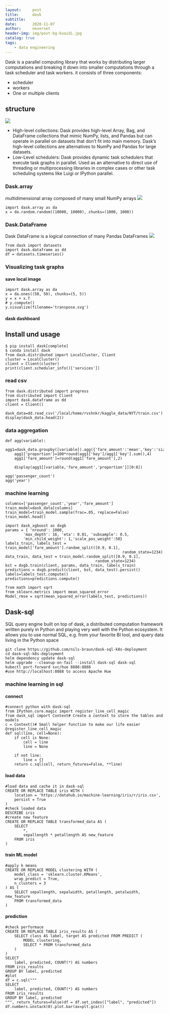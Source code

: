 ```yaml
---
layout:     post
title:      dask
subtitle:   
date:       2020-11-07
author:     neverset
header-img: img/post-bg-kuaidi.jpg
catalog: true
tags:
    - data engineering
---
```


Dask is a parallel computing library that works by distributing larger computations and breaking it down into smaller computations through a task scheduler and task workers.
it consists of three components:
* scheduler
* workers
* One or multiple clients

## structure

![](https://raw.githubusercontent.com/neverset123/cloudimg/master/Img20201108000715.png)

* High-level collections:
Dask provides high-level Array, Bag, and DataFrame collections that mimic NumPy, lists, and Pandas but can operate in parallel on datasets that don’t fit into main memory. Dask’s high-level collections are alternatives to NumPy and Pandas for large datasets.
* Low-Level schedulers: 
Dask provides dynamic task schedulers that execute task graphs in parallel. Used as an alternative to direct use of threading or multiprocessing libraries in complex cases or other task scheduling systems like Luigi or IPython parallel.

### Dask.array
multidimensional array composed of many small NumPy arrays
![](https://raw.githubusercontent.com/neverset123/cloudimg/master/Img20201108001345.png)

    import dask.array as da
    x = da.random.random((10000, 10000), chunks=(1000, 1000))

### Dask.DataFrame
Dask DataFrame is a logical connection of many Pandas DataFrames
![](https://raw.githubusercontent.com/neverset123/cloudimg/master/Img20201108001554.png)

    from dask import datasets
    import dask.dataframe as dd
    df = datasets.timeseries()

### Visualizing task graphs
#### save local image
    import dask.array as da
    x = da.ones((50, 50), chunks=(5, 5))
    y = x + x.T
    # y.compute()
    y.visualize(filename='transpose.svg')
#### dask dashboard

## Install und usage

    $ pip install dask[complete]
    $ conda install dask
    from dask.distributed import LocalCluster, Client
    cluster = LocalCluster()
    client = Client(cluster)
    print(client.scheduler_info()['services'])

### read csv

    from dask.distributed import progress
    from distributed import Client
    import dask.dataframe as dd
    client = Client()

    dask_data=dd.read_csv('/local/home/rvshnkr/kaggle_data/NYT/train.csv')
    display(dask_data.head(2))

### data aggregation

    def agg(variable):
        agg1=dask_data.groupby([variable]).agg({'fare_amount':'mean','key':'size'}).compute().reset_index()
        agg1['proportion']=100*round(agg1['key']/agg1['key'].sum(),4)
        agg1['fare_amount']=round(agg1['fare_amount'],2)

        display(agg1[[variable,'fare_amount','proportion']][0:8])

    agg('passenger_count')
    agg('year')

### machine learning

    columns=['passenger_count','year','fare_amount']
    train_model=dask_data[columns]
    train_model=train_model.sample(frac=.05, replace=False)
    train_model.head()

    import dask_xgboost as dxgb
    params = { 'nround': 1000, 
            'max_depth': 16, 'eta': 0.01, 'subsample': 0.5, 
            'min_child_weight': 1,'scale_pos_weight':50}
    labels_train, labels_test = train_model['fare_amount'].random_split([0.9, 0.1], 
                                                        random_state=1234)
    data_train, data_test = train_model.random_split([0.9, 0.1], 
                                            random_state=1234)
    bst = dxgb.train(client, params, data_train, labels_train)
    predictions = dxgb.predict(client, bst, data_test).persist()
    labels=labels_test.compute()
    predictions=predictions.compute()

    from math import sqrt
    from sklearn.metrics import mean_squared_error
    Model_rmse = sqrt(mean_squared_error(labels_test, predictions))

## Dask-sql
SQL query engine built on top of dask, a distributed computation framework written purely in Python and playing very well with the Python ecosystem. It allows you to use normal SQL, e.g. from your favorite BI tool, and query data living in the Python space

    git clone https://github.com/nils-braun/dask-sql-k8s-deployment
    cd dask-sql-k8s-deployment
    helm dependency update dask-sql
    helm upgrade --cleanup-on-fail --install dask-sql dask-sql
    kubectl port-forward svc/hue 8888:8888
    #use http://localhost:8888 to access Apache Hue

### machine learning in sql

#### connect 

    #connect python with dask-sql
    from IPython.core.magic import register_line_cell_magic
    from dask_sql import Context# Create a context to store the tables and models
    c = Context()# Small helper function to make our life easier
    @register_line_cell_magic
    def sql(line, cell=None):
        if cell is None:
            cell = line
            line = None
        
        if not line:
            line = {}
        return c.sql(cell, return_futures=False, **line)
    
#### load data

    #load data and cache it in dask-sql
    CREATE OR REPLACE TABLE iris WITH (
        location = 'https://datahub.io/machine-learning/iris/r/iris.csv',
        persist = True
    )
    #check loaded data
    DESCRIBE iris
    #create new feature
    CREATE OR REPLACE TABLE transformed_data AS (
        SELECT 
            *, 
            sepallength * petallength AS new_feature
        FROM iris
    )

#### train ML model

    #apply k means 
    CREATE OR REPLACE MODEL clustering WITH (
        model_class = 'sklearn.cluster.KMeans',
        wrap_predict = True,
        n_clusters = 3
    ) AS (
        SELECT sepallength, sepalwidth, petallength, petalwidth, new_feature
        FROM transformed_data
    )

#### prediction

    #check performace
    CREATE OR REPLACE TABLE iris_results AS (
        SELECT class AS label, target AS predicted FROM PREDICT (
            MODEL clustering,
            SELECT * FROM transformed_data
        )
    )
    SELECT 
        label, predicted, COUNT(*) AS numbers
    FROM iris_results
    GROUP BY label, predicted
    #plot
    df = c.sql("""
    SELECT 
        label, predicted, COUNT(*) AS numbers
    FROM iris_results
    GROUP BY label, predicted
    """, return_futures=False)df = df.set_index(["label", "predicted"])
    df.numbers.unstack(0).plot.bar(ax=plt.gca())